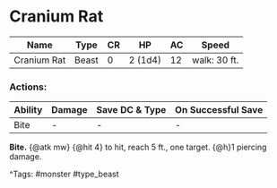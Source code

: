 # Cranium Rat

| Name | Type | CR | HP | AC | Speed |
|------|------|----|----|----|-------|
| Cranium Rat | Beast | 0 | 2 (1d4) | 12 | walk: 30 ft. |

### Actions:

| Ability | Damage | Save DC & Type | On Successful Save |
|---------|--------|----------------|--------------------|
| Bite | - | - | - |


**Bite.** {@atk mw} {@hit 4} to hit, reach 5 ft., one target. {@h}1 piercing damage.

^Tags: #monster #type_beast